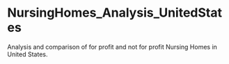 # NursingHomes_Analysis_UnitedStates
Analysis and comparison of for profit and not for profit Nursing Homes in United States.
